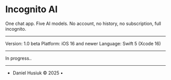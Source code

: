 # Incognito AI

One chat app. Five AI models. No account, no history, no subscription, full incognito.

---

Version: 1.0 beta
Platform: iOS 16 and newer
Language: Swift 5 (Xcode 16)

---

In progress..

---

- Daniel Husiuk © 2025 •
